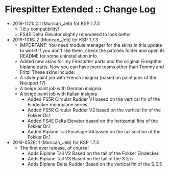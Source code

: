 # Firespitter Extended :: Change Log

* 2019-1121: 2.1 (Murican_Jeb) for KSP 1.7.3
	+ 1.8.x compatibility!
	+ FS4E Delta Elevator slightly remodeled to look better
* 2019-1016: 2 (Murican_Jeb) for KSP 1.7.3
	+ IMPORTANT: You need module manager for the skins in this update to work! If you don't like them, check the patches folder and open its README for some uninstallation info.
	+ Added new skins for my Firespitter parts and the original Firespitter biplane parts. Now you can have more teams other than Tommy and Fritz! These skins include:
	+ A silver paint job with French insignia (based on paint jobs of the Nieuport 17)
	+ A beige paint job with German insignia
	+ A beige paint job with Italian insignia
		- Added FS5R Circular Rudder V1 based on the vertical fin of the Eindecker monoplane series
		- Added FS5R Circular Rudder V2 based on the vertical fin of the Fokker Dr.1
		- Added FS4E Delta Elevator based on the horizontal fins of the Fokker Dr.1
		- Added Biplane Tail Fuselage V4 based on the tail section of the Fokker Dr.1
* 2019-0526: 1 (Murican_Jeb) for KSP 1.7.3
	+ The first ever release, of course!
		- Adds Biplane Tail V2 Based on the tail of the Fokker Eindecker.
		- Adds Biplane Tail V3 Based on the tail of the S.E.5
		- Adds Biplane Delta Rudder Based on the vertical fin of the S.E.5
